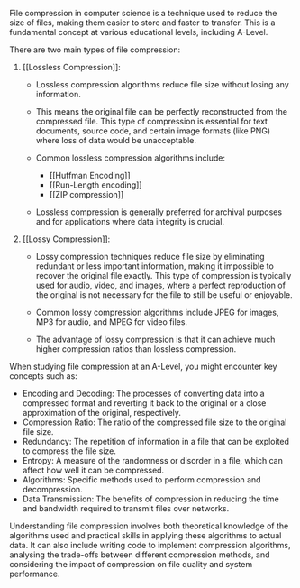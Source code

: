 File compression in computer science is a technique used to reduce the size of files, making them easier to store and faster to transfer. This is a fundamental concept at various educational levels, including A-Level.

There are two main types of file compression:

1. [[Lossless Compression]]:
    
    - Lossless compression algorithms reduce file size without losing any information.
    
    - This means the original file can be perfectly reconstructed from the compressed file. This type of compression is essential for text documents, source code, and certain image formats (like PNG) where loss of data would be unacceptable.
    
    - Common lossless compression algorithms include:
	    - [[Huffman Encoding]]
	    - [[Run-Length encoding]]
	    - [[ZIP compression]]
	
    - Lossless compression is generally preferred for archival purposes and for applications where data integrity is crucial.
    
2. [[Lossy Compression]]:
    
    - Lossy compression techniques reduce file size by eliminating redundant or less important information, making it impossible to recover the original file exactly. This type of compression is typically used for audio, video, and images, where a perfect reproduction of the original is not necessary for the file to still be useful or enjoyable.
    
    - Common lossy compression algorithms include JPEG for images, MP3 for audio, and MPEG for video files.
    
    - The advantage of lossy compression is that it can achieve much higher compression ratios than lossless compression.

When studying file compression at an A-Level, you might encounter key concepts such as:

- Encoding and Decoding: The processes of converting data into a compressed format and reverting it back to the original or a close approximation of the original, respectively.
- Compression Ratio: The ratio of the compressed file size to the original file size.
- Redundancy: The repetition of information in a file that can be exploited to compress the file size.
- Entropy: A measure of the randomness or disorder in a file, which can affect how well it can be compressed.
- Algorithms: Specific methods used to perform compression and decompression.
- Data Transmission: The benefits of compression in reducing the time and bandwidth required to transmit files over networks.

Understanding file compression involves both theoretical knowledge of the algorithms used and practical skills in applying these algorithms to actual data. It can also include writing code to implement compression algorithms, analysing the trade-offs between different compression methods, and considering the impact of compression on file quality and system performance.